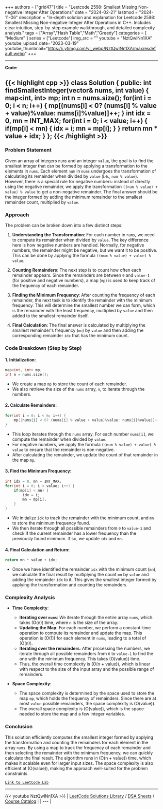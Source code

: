 
+++
authors = ["grid47"]
title = "Leetcode 2598: Smallest Missing Non-negative Integer After Operations"
date = "2024-02-21"
lastmod = "2024-11-06"
description = "In-depth solution and explanation for Leetcode 2598: Smallest Missing Non-negative Integer After Operations in C++. Includes clear intuition, step-by-step example walkthrough, and detailed complexity analysis."
tags = ["Array","Hash Table","Math","Greedy"]
categories = [
    "Medium"
]
series = ["Leetcode"]
img_src = ""
youtube = "NztQwlNn1XA"
youtube_upload_date="2023-03-19"
youtube_thumbnail="https://i.ytimg.com/vi_webp/NztQwlNn1XA/maxresdefault.webp"
+++



---
**Code:**

{{< highlight cpp >}}
class Solution {
public:
    int findSmallestInteger(vector<int>& nums, int value) {
        map<int, int> mp;
        int n = nums.size();
        for(int i = 0; i < n; i++) {
            mp[(nums[i] < 0? (nums[i] % value + value)%value: nums[i]%value)]++;
        }
        int idx = 0, mn = INT_MAX;
        for(int i = 0; i < value; i++) {
            if(mp[i] < mn) {
                idx = i;
                mn = mp[i];
            }
        }
        return mn * value + idx;
    }
};
{{< /highlight >}}
---

### Problem Statement

Given an array of integers `nums` and an integer `value`, the goal is to find the smallest integer that can be formed by applying a transformation to the elements in `nums`. Each element `num` in `nums` undergoes the transformation of calculating its remainder when divided by `value` (i.e., `num % value`). However, there is a special rule for negative numbers: instead of directly using the negative remainder, we apply the transformation `((num % value) + value) % value` to get a non-negative remainder. The final answer should be the integer formed by adding the minimum remainder to the smallest remainder count, multiplied by `value`.

### Approach

The problem can be broken down into a few distinct steps:

1. **Understanding the Transformation**: For each number in `nums`, we need to compute its remainder when divided by `value`. The key difference here is how negative numbers are handled. Normally, for negative numbers, the remainder might be negative, but we want it to be positive. This can be done by applying the formula `((num % value) + value) % value`.

2. **Counting Remainders**: The next step is to count how often each remainder appears. Since the remainders are between `0` and `value-1` (for positive and negative numbers), a map (`mp`) is used to keep track of the frequency of each remainder.

3. **Finding the Minimum Frequency**: After counting the frequency of each remainder, the next task is to identify the remainder with the minimum frequency. This will determine the smallest number we can form, which is the remainder with the least frequency, multiplied by `value` and then added to the smallest remainder itself.

4. **Final Calculation**: The final answer is calculated by multiplying the smallest remainder's frequency (`mn`) by `value` and then adding the corresponding remainder `idx` that has the minimum count.

### Code Breakdown (Step by Step)

#### 1. **Initialization**:
   ```cpp
   map<int, int> mp;
   int n = nums.size();
   ```
   - We create a map `mp` to store the count of each remainder.
   - We also retrieve the size of the `nums` array, `n`, to iterate through the numbers.

#### 2. **Calculate Remainders**:
   ```cpp
   for(int i = 0; i < n; i++) {
       mp[(nums[i] < 0? (nums[i] % value + value)%value: nums[i]%value)]++;
   }
   ```
   - This loop iterates through the `nums` array. For each number `nums[i]`, we compute the remainder when divided by `value`.
   - For negative numbers, we apply the formula `((num % value) + value) % value` to ensure that the remainder is non-negative.
   - After calculating the remainder, we update the count of that remainder in the map `mp`.

#### 3. **Find the Minimum Frequency**:
   ```cpp
   int idx = 0, mn = INT_MAX;
   for(int i = 0; i < value; i++) {
       if(mp[i] < mn) {
           idx = i;
           mn = mp[i];
       }
   }
   ```
   - We initialize `idx` to track the remainder with the minimum count, and `mn` to store the minimum frequency found.
   - We then iterate through all possible remainders from `0` to `value-1` and check if the current remainder has a lower frequency than the previously found minimum. If so, we update `idx` and `mn`.

#### 4. **Final Calculation and Return**:
   ```cpp
   return mn * value + idx;
   ```
   - Once we have identified the remainder `idx` with the minimum count (`mn`), we calculate the final result by multiplying the count `mn` by `value` and adding the remainder `idx` to it. This gives the smallest integer formed by applying the transformation and counting the remainders.

### Complexity Analysis

- **Time Complexity**:
  - **Iterating over `nums`**: We iterate through the entire array `nums`, which takes \(O(n)\) time, where `n` is the size of the array.
  - **Updating the Map**: For each number, we perform a constant-time operation to compute its remainder and update the map. This operation is \(O(1)\) for each element in `nums`, leading to a total of \(O(n)\).
  - **Iterating over the remainders**: After processing the numbers, we iterate through all possible remainders from `0` to `value-1` to find the one with the minimum frequency. This takes \(O(value)\) time.
  - Thus, the overall time complexity is \(O(n + value)\), which is linear with respect to the size of the input array and the possible range of remainders.

- **Space Complexity**:
  - The space complexity is determined by the space used to store the map `mp`, which holds the frequency of remainders. Since there are at most `value` possible remainders, the space complexity is \(O(value)\).
  - The overall space complexity is \(O(value)\), which is the space needed to store the map and a few integer variables.

### Conclusion

This solution efficiently computes the smallest integer formed by applying the transformation and counting the remainders for each element in the array `nums`. By using a map to track the frequency of each remainder and then selecting the remainder with the minimum frequency, we can quickly calculate the final result. The algorithm runs in \(O(n + value)\) time, which makes it scalable even for larger input sizes. The space complexity is also efficient at \(O(value)\), making the approach well-suited for the problem constraints.

[`Link to LeetCode Lab`](https://leetcode.com/problems/smallest-missing-non-negative-integer-after-operations/description/)

---
{{< youtube NztQwlNn1XA >}}
| [LeetCode Solutions Library](https://grid47.xyz/leetcode/) / [DSA Sheets](https://grid47.xyz/sheets/) / [Course Catalog](https://grid47.xyz/courses/) |
| --- |
